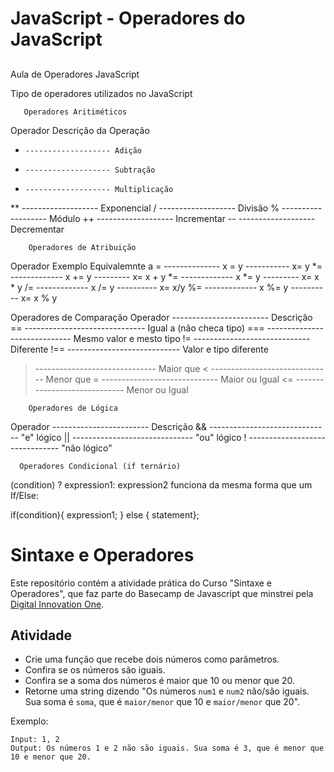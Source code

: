 # JavaScript - Operadores do JavaScript
##
Aula de Operadores JavaScript

Tipo de operadores utilizados no JavaScript

       Operadores Aritiméticos
Operador           Descrição da Operação
+     ------------------- Adição
-     ------------------- Subtração
*     ------------------- Multiplicação
**    ------------------- Exponencial
/     ------------------- Divisão
%     ------------------- Módulo
++    ------------------- Incrementar
--    ------------------- Decrementar


        Operadores de Atribuição
Operador        Exemplo         Equivalemnte a
= -------------- x = y ----------- x= y
*= ------------- x += y --------- x= x + y
*= ------------- x *= y --------- x= x * y
/= ------------- x /= y ---------- x= x/y
%= ------------- x %= y ---------- x= x % y

Operadores de Comparação 
Operador ------------------------ Descrição
== ------------------------------ Igual a (não checa tipo)
=== ----------------------------- Mesmo valor e mesto tipo
!= ----------------------------- Diferente
!== ---------------------------- Valor e tipo diferente
> ------------------------------ Maior que
< ------------------------------ Menor que
>= ----------------------------- Maior ou Igual
<= ----------------------------- Menor ou Igual


        Operadores de Lógica
Operador ------------------------ Descrição
&& ------------------------------ "e" lógico
|| ------------------------------ "ou" lógico
! ------------------------------- "não lógico"


      Operadores Condicional (if ternário)

(condition) ? expression1: expression2
funciona da mesma forma que um If/Else: 

if(condition){
expression1;
} else {
statement};


# Sintaxe e Operadores

Este repositório contém a atividade prática do Curso "Sintaxe e Operadores", que faz parte do Basecamp de Javascript que minstrei pela [Digital Innovation One](https://digitalinnovation.one/).

## Atividade

- Crie uma função que recebe dois números como parâmetros.
- Confira se os números são iguais.
- Confira se a soma dos números é maior que 10 ou menor que 20.
- Retorne uma string dizendo "Os números `num1` e `num2` não/são iguais. Sua soma é `soma`, que é `maior/menor` que 10 e `maior/menor` que 20".

Exemplo:

```
Input: 1, 2
Output: Os números 1 e 2 não são iguais. Sua soma é 3, que é menor que 10 e menor que 20.
```

